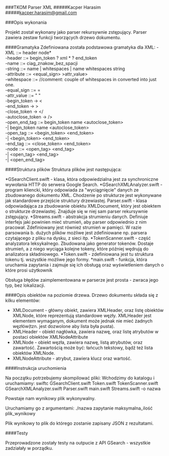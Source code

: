###TKOM Parser XML
#####Kacper Harasim
#####kacper.harasim@gmail.com


###Opis wykonania

Projekt został wykonany jako parser rekursywnie zstępujący. Parser zawiera zestaw funkcji tworzących drzewo dokumentu.

####Gramatyka
Zdefiniowana została podstawowa gramatyka dla XML:
-XML ::= header node*		
 -header ::= begin_token ? xml <attribute>* ? end_token		
 -name ::= ciag_znakow_bez_spacji		
 -string ::= name  | whitespaces |  name whitespaces string		
 -attribute ::= <name> <equal_sign> >attr_value>		
 -whitespace ::= //comment: couple of whitespaces in converted into just one.		
 -equal_sign ::= =		
 -attr_value ::= " <string> "		
 -begin_token -> <		
 -end_token -> >		
 -close_token -> </		
 -autoclose_token -> />		
 -open_end_tag ::=  begin_token name <attribute> <autoclose_token>		
 -| begin_token name <autoclose_token>		
 -open_tag ::= <begin_token> <name> <end_token>		
 -| <begin_token> <name> <attribute> <end_token>		
 -end_tag ::= <close_token> <name> <end_token>		
 -node ::= <open_tag> <content> <end_tag>		
 -| <open_tag> <node> <end_tag>		
 -| <open_end_tag>




####Struktura plików
Struktura plików jest następująca:


*GSearchClient.swift - klasa, która odpowiedzialna jest za synchroniczne wywołania HTTP do serwera Google Search.
*GSearchXMLAnalyzer.swift - program kliencki, który odpowiada za "wyciągnięcie" danych ze zbudowanego dokumentu XML. Chodzenie po strukturze jest wykonywane jak standardowe przejście struktury drzewiastej.
Parser.swift - klasa odpowiadająca za zbudowanie obiektu XMLDocument, który jest obiektem o strukturze drzewiastej. Znajduje się w niej sam parser rekursywnie zstępujący.
*Streams.swift - abstrakcja strumieniu danych. Definiuje interfejs jaki powinien mieć strumień, aby parser odpowiednio z nim pracował. Zdefiniowany jest również strumień w pamięci. W razie parsowania b. dużych plików możliwe jest zdefiniowane np. parsera czytającego z pliku na dysku, z sieci itp.
*TokenScanner.swift - część analyzatora leksykalnego. Zbudowana jako generator tokenów. Dostaje strumień, a z niego wyciąga kolejne tokeny, które później wędrują do analizatora składniowego.
*Token.swift - zdefiniowana jest tu struktura tokenu tj. wszystkie możliwe jego formy.
*main.swift - funkcja, która uruchamia zapytania i zajmuje się ich obsługą oraz wyświetleniem danych o które prosi użytkownik


Obsługa błędów zaimplementowana w parserze jest prosta - zwraca jego typ, bez lokalizacji.

####Opis obiektów na poziomie drzewa.
Drzewo dokumentu składa się z kilku elementów:
* XMLDocument - główny obiekt, zawiera XMLHeader, oraz listę obiektów XMLNode, które reprezentują standardowe węzły. XMLHeader jest elementem wymaganym, dokument może jednak nie mieć żadnych węzłów(tzn. jest dozwolone aby lista była pusta).
* XMLHeader - obiekt nagłówka, zawiera nazwę, oraz listę atrybutów w postaci obiektów XMLNodeAttribute
* XMLNode - obiekt węzła, zawiera nazwę, listą atrybutów, oraz zawartość. Zawartością może być: łańcuch tekstowy, bądź też lista obiektów XMLNode.
* XMLNodeAttribute - atrybut, zawiera klucz oraz wartość.

####Instrukcja uruchomienia

Na początku potrzebujemy skompilować pliki:
Wchodzimy do katalogu i uruchamiamy: swiftc GSearchClient.swift Token.swift TokenScanner.swift GSearchXMLAnalyzer.swift Parser.swift main.swift Streams.swift -o nazwa

Powstaje nam wynikowy plik wykonywalny.

Uruchamiamy go z argumentami: ./nazwa zapytanie maksymalna_ilość plik_wynikowy

Plik wynikowy to plik do którego zostanie zapisany JSON z rezultatami.

####Testy

Przeprowadzone zostały testy na outpucie z API GSearch - wszystkie zadziałały w porządku.



